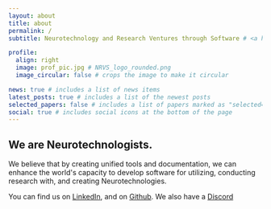 ```yaml
---
layout: about
title: about
permalink: /
subtitle: Neurotechnology and Research Ventures through Software # <a href='#'>Affiliations</a>. Address. Contacts. Moto. Etc.

profile:
  align: right
  image: prof_pic.jpg # NRVS_logo_rounded.png
  image_circular: false # crops the image to make it circular

news: true # includes a list of news items
latest_posts: true # includes a list of the newest posts
selected_papers: false # includes a list of papers marked as "selected={true}"
social: true # includes social icons at the bottom of the page
---
```


<!--
Write your biography here. Tell the world about yourself. Link to your favorite [subreddit](http://reddit.com). You can put a picture in, too. The code is already in, just name your picture `prof_pic.jpg` and put it in the `img/` folder.

Put your address / P.O. box / other info right below your picture. You can also disable any of these elements by editing `profile` property of the YAML header of your `_pages/about.md`. Edit `_bibliography/papers.bib` and Jekyll will render your [publications page](/al-folio/publications/) automatically.

**Link** to your social media connections, too. This theme is set up to use [Font Awesome icons](https://fontawesome.com/) and [Academicons](https://jpswalsh.github.io/academicons/), like the ones below. Add your Facebook, Twitter, LinkedIn, Google Scholar, or just disable all of them. -->

## We are Neurotechnologists.

We believe that by creating unified tools and documentation, we can enhance the world's capacity to develop software for utilizing, conducting research with, and creating Neurotechnologies.

You can find us on [LinkedIn](https://www.linkedin.com/groups/12965141/), and on [Github](https://github.com/NRVS-Labs). We also have a [Discord](/underconstruction/)
